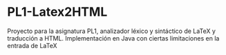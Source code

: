 PL1-Latex2HTML
==============

Proyecto para la asignatura PL1, analizador léxico y sintáctico  de LaTeX y traducción a HTML. Implementación en Java con ciertas limitaciones en la entrada de LaTeX